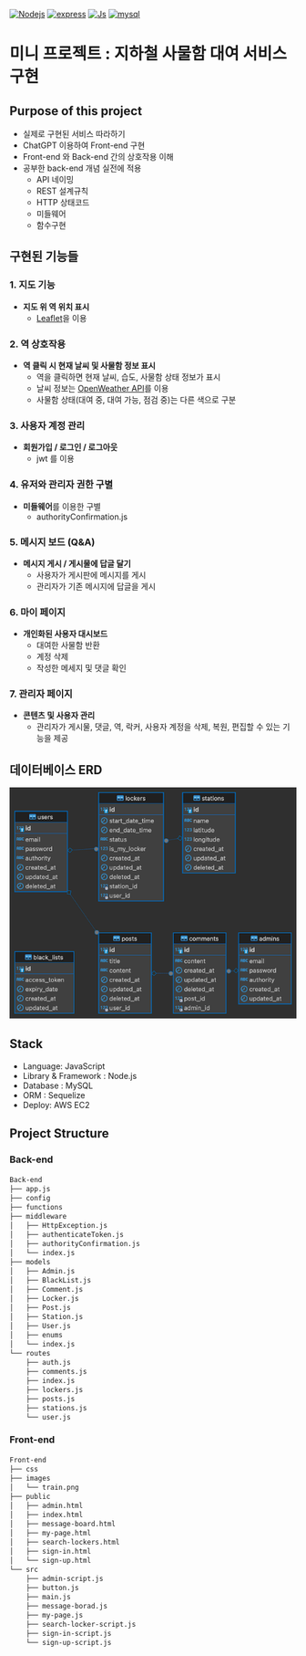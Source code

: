 
[![Nodejs](https://img.shields.io/badge/Platform-Node.js-green)](https://nodejs.org/en)
[![express](https://img.shields.io/badge/Web_frame-express.js-white)](https://nodejs.org/en)
[![Js](https://img.shields.io/badge/code-JavaScript-blue)](https://developer.mozilla.org/en-US/docs/Web/JavaScript)
[![mysql](https://img.shields.io/badge/DBMS-MySQL-orange)](https://www.mysql.com/)


# 미니 프로젝트 : 지하철 사물함 대여 서비스 구현


## Purpose of this project
- 실제로 구현된 서비스 따라하기
- ChatGPT 이용하여 Front-end 구현
- Front-end 와 Back-end 간의 상호작용 이해
- 공부한 back-end 개념 실전에 적용
  - API 네이밍
  - REST 설계규칙
  - HTTP 상태코드
  - 미들웨어
  - 함수구현


## 구현된 기능들

### 1. 지도 기능
- **지도 위 역 위치 표시**
  - [Leaflet](https://leafletjs.com/)을 이용

### 2. 역 상호작용
- **역 클릭 시 현재 날씨 및 사물함 정보 표시**
    - 역을 클릭하면 현재 날씨, 습도, 사물함 상태 정보가 표시
    - 날씨 정보는 [OpenWeather API](https://openweathermap.org/api)를 이용
    - 사물함 상태(대여 중, 대여 가능, 점검 중)는 다른 색으로 구분

### 3. 사용자 계정 관리
- **회원가입 / 로그인 / 로그아웃**
    - jwt 를 이용
 
### 4. 유저와 관리자 권한 구별
- **미들웨어**를 이용한 구별
  - authorityConfirmation.js

### 5. 메시지 보드 (Q&A)
- **메시지 게시 / 게시물에 답글 달기**
    - 사용자가 게시판에 메시지를 게시
    - 관리자가 기존 메시지에 답글을 게시

### 6. 마이 페이지
- **개인화된 사용자 대시보드**
    - 대여한 사물함 반환
    - 계정 삭제
    - 작성한 메세지 및 댓글 확인

### 7. 관리자 페이지
- **콘텐츠 및 사용자 관리**
    - 관리자가 게시물, 댓글, 역, 락커, 사용자 계정을 삭제, 복원, 편집할 수 있는 기능을 제공

## 데이터베이스 ERD
![ERD 설명](ERD-2.png)

## Stack
- Language: JavaScript
- Library & Framework : Node.js
- Database : MySQL
- ORM : Sequelize
- Deploy: AWS EC2


## Project Structure
### Back-end
```
Back-end
├── app.js
├── config
├── functions
├── middleware
│   ├── HttpException.js
│   ├── authenticateToken.js
│   ├── authorityConfirmation.js
│   └── index.js
├── models
│   ├── Admin.js
│   ├── BlackList.js
│   ├── Comment.js
│   ├── Locker.js
│   ├── Post.js
│   ├── Station.js
│   ├── User.js
│   ├── enums
│   └── index.js
└── routes
    ├── auth.js
    ├── comments.js
    ├── index.js
    ├── lockers.js
    ├── posts.js
    ├── stations.js
    └── user.js
```
### Front-end
```
Front-end
├── css
├── images
│   └── train.png
├── public
│   ├── admin.html
│   ├── index.html
│   ├── message-board.html
│   ├── my-page.html
│   ├── search-lockers.html
│   ├── sign-in.html
│   └── sign-up.html
└── src
    ├── admin-script.js
    ├── button.js
    ├── main.js
    ├── message-borad.js
    ├── my-page.js
    ├── search-locker-script.js
    ├── sign-in-script.js
    └── sign-up-script.js
```
